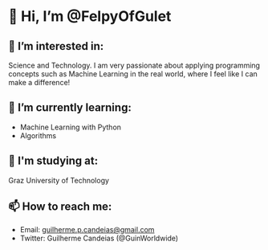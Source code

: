 # 👋 Hi, I’m @FelpyOfGulet

## 👀 I’m interested in: 
Science and Technology. I am very passionate about applying programming concepts such as Machine Learning in the real world, where I feel like I can make a difference!

## 🌱 I’m currently learning:
- Machine Learning with Python
- Algorithms

## 🏫 I'm studying at:
Graz University of Technology

## 📫 How to reach me:
-   Email: guilherme.p.candeias@gmail.com
-   Twitter: Guilherme Candeias (@GuinWorldwide)
